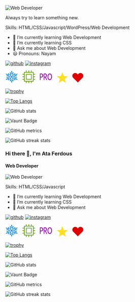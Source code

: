 ![Web Developer](https://scontent.fdac110-1.fna.fbcdn.net/v/t39.30808-6/454449202_373193379135413_6514071716006611459_n.jpg?stp=dst-jpg_p720x720&_nc_cat=111&ccb=1-7&_nc_sid=cc71e4&_nc_ohc=BvgyVZltWdYQ7kNvgHQN5kK&_nc_ht=scontent.fdac110-1.fna&oh=00_AYDPu_NAI2V56nmPLE_hAc0kqxYcKhTdSukcBoY4-m1NDA&oe=66BB88FB)

Always try to learn something new. 

Skills: HTML/CSS/Javascript/WordPress/Web Development

- 🔭 I’m currently learning Web Development
- 🌱 I’m currently learning CSS
- 💬 Ask me about Web Development
-  😃 Pronouns: Nayam


[<img src='https://cdn.jsdelivr.net/npm/simple-icons@3.0.1/icons/github.svg' alt='github' height='40'>](https://github.com/ataferdous)  [<img src='https://cdn.jsdelivr.net/npm/simple-icons@3.0.1/icons/instagram.svg' alt='instagram' height='40'>](https://www.instagram.com/ataferdousrahman/)  

<a href='https://archiveprogram.github.com/'><img src='https://raw.githubusercontent.com/acervenky/animated-github-badges/master/assets/acbadge.gif' width='40' height='40'></a> <a href='https://docs.github.com/en/developers'><img src='https://raw.githubusercontent.com/acervenky/animated-github-badges/master/assets/devbadge.gif' width='40' height='40'></a> <a href='https://github.com/pricing'><img src='https://raw.githubusercontent.com/acervenky/animated-github-badges/master/assets/pro.gif' width='40' height='40'></a> <a href='https://stars.github.com/'><img src='https://raw.githubusercontent.com/acervenky/animated-github-badges/master/assets/starbadge.gif' width='35' height='35'></a> <a href='https://docs.github.com/en/github/supporting-the-open-source-community-with-github-sponsors'><img src='https://raw.githubusercontent.com/acervenky/animated-github-badges/master/assets/sponsorbadge.gif' width='35' height='35'></a> 

[![trophy](https://github-profile-trophy.vercel.app/?username=ataferdous)](https://github.com/ryo-ma/github-profile-trophy)

[![Top Langs](https://github-readme-stats.vercel.app/api/top-langs/?username=ataferdous)](https://github.com/anuraghazra/github-readme-stats)

![GitHub stats](https://github-readme-stats.vercel.app/api?username=ataferdous&show_icons=true&count_private=true)  

![Vaunt Badge](https://api.vaunt.dev/v1/github/entities/ataferdous/contributions?format=svg&private=true)  

![GitHub metrics](https://metrics.lecoq.io/ataferdous)  

![GitHub streak stats](https://streak-stats.demolab.com/?user=ataferdous)  

### Hi there 👋, I'm Ata Ferdous 
#### Web Developer
![Web Developer](https://scontent.fdac110-1.fna.fbcdn.net/v/t39.30808-6/454449202_373193379135413_6514071716006611459_n.jpg?stp=dst-jpg_p720x720&_nc_cat=111&ccb=1-7&_nc_sid=cc71e4&_nc_ohc=BvgyVZltWdYQ7kNvgHQN5kK&_nc_ht=scontent.fdac110-1.fna&oh=00_AYDPu_NAI2V56nmPLE_hAc0kqxYcKhTdSukcBoY4-m1NDA&oe=66BB88FB)



Skills: HTML/CSS/Javascript 

- 🔭  I’m currently learning Web Development 
- 🌱 I’m currently learning CSS 
- 💬 Ask me about Web Development 


[<img src='https://cdn.jsdelivr.net/npm/simple-icons@3.0.1/icons/github.svg' alt='github' height='40'>](https://github.com/ataferdous)  [<img src='https://cdn.jsdelivr.net/npm/simple-icons@3.0.1/icons/instagram.svg' alt='instagram' height='40'>](https://www.instagram.com/ataferdousrahman/)  

<a href='https://archiveprogram.github.com/'><img src='https://raw.githubusercontent.com/acervenky/animated-github-badges/master/assets/acbadge.gif' width='40' height='40'></a> <a href='https://docs.github.com/en/developers'><img src='https://raw.githubusercontent.com/acervenky/animated-github-badges/master/assets/devbadge.gif' width='40' height='40'></a> <a href='https://github.com/pricing'><img src='https://raw.githubusercontent.com/acervenky/animated-github-badges/master/assets/pro.gif' width='40' height='40'></a> <a href='https://stars.github.com/'><img src='https://raw.githubusercontent.com/acervenky/animated-github-badges/master/assets/starbadge.gif' width='35' height='35'></a> <a href='https://docs.github.com/en/github/supporting-the-open-source-community-with-github-sponsors'><img src='https://raw.githubusercontent.com/acervenky/animated-github-badges/master/assets/sponsorbadge.gif' width='35' height='35'></a> 

[![trophy](https://github-profile-trophy.vercel.app/?username=ataferdous)](https://github.com/ryo-ma/github-profile-trophy)

[![Top Langs](https://github-readme-stats.vercel.app/api/top-langs/?username=ataferdous)](https://github.com/anuraghazra/github-readme-stats)

![GitHub stats](https://github-readme-stats.vercel.app/api?username=ataferdous&show_icons=true&count_private=true)  

![Vaunt Badge](https://api.vaunt.dev/v1/github/entities/ataferdous/contributions?format=svg&private=true)  

![GitHub metrics](https://metrics.lecoq.io/ataferdous)  

![GitHub streak stats](https://streak-stats.demolab.com/?user=ataferdous)  

